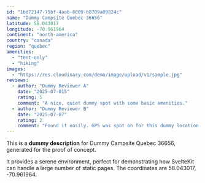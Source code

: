 ```yaml
---
id: "1bd72147-75bf-4aab-8009-b8709a09824c"
name: "Dummy Campsite Quebec 36656"
latitude: 58.043017
longitude: -70.961964
continent: "north-america"
country: "canada"
region: "quebec"
amenities:
  - "tent-only"
  - "hiking"
images:
  - "https://res.cloudinary.com/demo/image/upload/v1/sample.jpg"
reviews:
  - author: "Dummy Reviewer A"
    date: "2025-07-015"
    rating: 5
    comment: "A nice, quiet dummy spot with some basic amenities."
  - author: "Dummy Reviewer B"
    date: "2025-07-07"
    rating: 2
    comment: "Found it easily. GPS was spot on for this dummy location."
---
```


This is a **dummy description** for Dummy Campsite Quebec 36656, generated for the proof of concept.

It provides a serene environment, perfect for demonstrating how SvelteKit can handle a large number of static pages. The coordinates are 58.043017, -70.961964.
